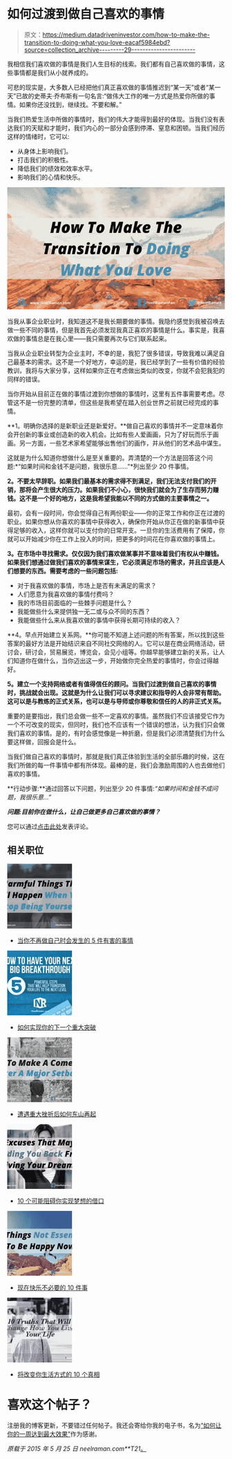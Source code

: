 # 如何过渡到做自己喜欢的事情

> 原文：<https://medium.datadriveninvestor.com/how-to-make-the-transition-to-doing-what-you-love-eacaf5984ebd?source=collection_archive---------29----------------------->

我相信我们喜欢做的事情是我们人生目标的线索。我们都有自己喜欢做的事情，这些事情都是我们从小就养成的。

可悲的现实是，大多数人已经把他们真正喜欢做的事情推迟到“某一天”或者“某一天”已故的史蒂夫·乔布斯有一句名言:“做伟大工作的唯一方式是热爱你所做的事情。如果你还没找到，继续找。不要和解。”

当我们热爱生活中所做的事情时，我们的伟大才能得到最好的体现。当我们没有表达我们的天赋和才能时，我们内心的一部分会感到停滞、窒息和困顿。当我们经历这样的情绪时，它可以:

*   从身体上影响我们。
*   打击我们的积极性。
*   降低我们的绩效和效率水平。
*   影响我们的心情和快乐。

![](img/f8eae9cdf8739e7a6667db011f58cb7e.png)

当我从事企业职业时，我知道这不是我长期要做的事情。我隐约感觉到我被召唤去做一些不同的事情，但是我首先必须发现我真正喜欢的事情是什么。事实是，我喜欢做的事情总是在我心里——我只需要再次与它们联系起来。

当我从企业职业转型为企业主时，不幸的是，我犯了很多错误，导致我难以满足自己最基本的需求。这不是一个好地方，幸运的是，我已经学到了一些有价值的经验教训，我将与大家分享，这样如果你正在考虑做出类似的改变，你就不会犯我犯的同样的错误。

当你开始从目前正在做的事情过渡到你想做的事情时，这里有五件事需要考虑。尽管这不是一份完整的清单，但这些是我希望在踏入创业世界之前就已经完成的事情。

**1。明确你选择的是新职业还是新爱好。**做自己喜欢的事情并不一定意味着你会开创新的事业或创造新的收入机会。比如有些人爱画画，只为了好玩而乐于画画。另一方面，一些艺术家希望能够出售他们的画作，并从他们的艺术品中谋生。

这就是为什么知道你想做什么是至关重要的。弄清楚的一个方法是回答这个问题:*“如果时间和金钱不是问题，我很乐意……”*列出至少 20 件事情。

**2。不要太早辞职。如果我们最基本的需求得不到满足，我们无法支付我们的开销，那将会产生很大的压力。如果我们不小心，很快我们就会为了生存而努力赚钱。这不是一个好的地方，这是我希望我能以不同的方式做的主要事情之一。**

最初，会有一段时间，你会觉得自己有两份职业——你的正常工作和你正在过渡的职业。如果你想从你喜欢的事情中获得收入，确保你开始从你正在做的新事情中获得足够的收入，这样你就可以支付你的日常开支。一旦你的生活费用有了保障，你就可以开始减少你在工作上投入的时间，把更多的时间花在你喜欢做的事情上。

**3。在市场中寻找需求。仅仅因为我们喜欢做某事并不意味着我们有权从中赚钱。如果我们想通过做我们喜欢的事情来谋生，它必须满足市场的需求，并且应该是人们想要的东西。需要考虑的一些问题包括:**

*   对于我喜欢做的事情，市场上是否有未满足的需求？
*   人们愿意为我喜欢做的事情付费吗？
*   我的市场目前面临的一些棘手问题是什么？
*   我能做些什么来提供独一无二或与众不同的东西？
*   我能做些什么来从我喜欢做的事情中获得长期可持续的收入？

**4。早点开始建立关系网。**你可能不知道上述问题的所有答案，所以找到这些答案的最好方法是开始结识来自不同社交网络的人。它可以是在商业网络活动，研讨会，研讨会，贸易展览，博览会，会见小组等。你越早能够建立新的关系，让人们知道你在做什么，当你迈出这一步，开始做你完全热爱的事情时，你会过得越好。

**5。建立一个支持网络或者有值得信任的顾问。当我们过渡到做自己喜欢的事情时，挑战就会出现。这就是为什么让我们可以寻求建议和指导的人会非常有帮助。这可以是与教练的正式关系，也可以是与导师或你尊敬和信任的人的非正式关系。**

重要的是要指出，我们总会做一些不一定喜欢的事情。虽然我们不应该接受它作为一个不可改变的现实，但同时，我们也不应该有一个错误的想法，认为我们只会做我们喜欢的事情。是的，有时会感觉像是一种折磨，但是我们必须清楚我们为什么要这样做，回报会是什么。

当我们做自己喜欢的事情时，那就是我们真正体验到生活的全部乐趣的时候，这在我们所做的每一件事情中都有所体现。最棒的是，我们会激励周围的人也去做他们喜欢的事情。

**行动步骤:**通过回答以下问题，列出至少 20 件事情:*“如果时间和金钱不成问题，我很乐意…”*

***问题:目前你在做什么，让自己做更多自己喜欢做的事情？***

您可以通过[点击此处](https://www.neelraman.com/how-to-make-the-transition-to-doing-what-you-love/#respond)发表评论。

## 相关职位

![](img/17e82a99583d45c4d4ddf18a792c8f80.png)

*   [当你不再做自己时会发生的 5 件有害的事情](https://www.neelraman.com/5-harmful-things-that-will-happen-when-you-stop-being-yourself/)

![](img/d3a403304b4e0d942944d5d2b244e867.png)

*   [如何实现你的下一个重大突破](https://www.neelraman.com/how-to-have-your-next-big-breakthrough/)

![](img/6f9472e69ae318ff63804232daa6a1a3.png)

*   [遭遇重大挫折后如何东山再起](https://www.neelraman.com/how-to-make-a-comeback-after-a-major-setback/)

![](img/c78717b43291b79a1bf37f4eba802701.png)

*   [10 个可能阻碍你实现梦想的借口](https://www.neelraman.com/10-excuses-that-may-be-holding-you-back-from-living-your-dreams/)

![](img/b8f997033993a59a1534096c8124d177.png)

*   [现在快乐不必要的 10 件事](https://www.neelraman.com/10-things-not-essential-to-be-happy-now/)

![](img/36c6e37ac066dd7b627430ef42afca35.png)

*   [将改变你生活方式的 10 个真相](https://www.neelraman.com/10-truths-that-will-change-how-you-live-your-life/)

# 喜欢这个帖子？

注册我的博客更新，不要错过任何帖子。我还会寄给你我的电子书，名为[“如何让你的一周达到最大效果”](https://neelraman.mykajabi.com/p/best-week-ever-book)作为感谢。

*原载于 2015 年 5 月 25 日 neelraman.com**T21*[。](https://neelraman.com/how-to-make-the-transition-to-doing-what-you-love/)